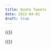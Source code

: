 ```yaml
---
title: Quote Tweets
date: 2022-04-01
draft: true
---
```



{{<tweet id="1479745452417425413">}}

{{<tweet id="1484445449348333568">}}